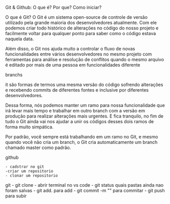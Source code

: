 Git & Github: O que é? Por que? Como iniciar?

O que é Git?
O Git é um sistema open-source de controle de versão utilizado pela grande maioria dos desenvolvedores atualmente. Com ele podemos criar todo histórico de alterações no código do nosso projeto e facilmente voltar para qualquer ponto para saber como o código estava naquela data.

Além disso, o Git nos ajuda muito a controlar o fluxo de novas funcionalidades entre vários desenvolvedores no mesmo projeto com ferramentas para análise e resolução de conflitos quando o mesmo arquivo é editado por mais de uma pessoa em funcionalidades diferente

branchs 

it são formas de termos uma mesma versão do código sofrendo alterações e recebendo commits de diferentes fontes e inclusive por diferentes desenvolvedores.

Dessa forma, nós podemos manter um ramo para nossa funcionalidade que irá levar mais tempo e trabalhar em outro branch com a versão em produção para realizar alterações mais urgentes. E fica tranquilo, no fim de tudo o Git ainda vai nos ajudar a unir os códigos desses dois ramos de forma muito simpática.

Por padrão, você sempre está trabalhando em um ramo no Git, e mesmo quando você não cria um branch, o Git cria automaticamente um branch chamado master como padrão.


github
 
	- cadstrar no git 
	-criar um repositorio
	- clonar um repositorio

git 
	- git clone 
	- abrir terminal no vs code 
	- git status 
quais pastas ainda nao foram salvas
	- git add.
para add
	- git commit -m ""
para commitar
	- git push para subir 


